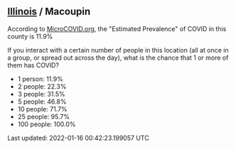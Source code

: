 
## [Illinois](/united-states/illinois) / Macoupin

According to [MicroCOVID.org](http://microcovid.org),
the "Estimated Prevalence" of COVID in this county is 11.9%

If you interact with a certain number of people in this location
(all at once in a group, or spread out across the day), what is the chance that
1 or more of them has COVID?

- 1 person: 11.9%
- 2 people: 22.3%
- 3 people: 31.5%
- 5 people: 46.8%
- 10 people: 71.7%
- 25 people: 95.7%
- 100 people: 100.0%

Last updated: 2022-01-16 00:42:23.199057 UTC
